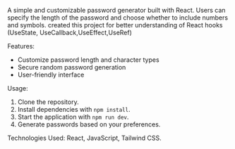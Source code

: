 A simple and customizable password generator built with React. Users can specify the length of the password and choose whether to include numbers and symbols.
created this project for better understanding of React hooks (UseState, UseCallback,UseEffect,UseRef)

Features:
- Customize password length and character types
- Secure random password generation
- User-friendly interface

Usage:
1. Clone the repository.
2. Install dependencies with `npm install`.
3. Start the application with `npm run dev`.
4. Generate passwords based on your preferences.

Technologies Used: React, JavaScript, Tailwind CSS.
